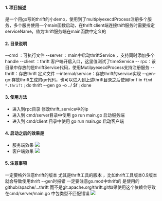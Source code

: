 #### 1. 项目描述
是一个用go写的thrift的小demo，使用到了multiplyexecdProcess注册多个服务，多个服务使用一个main函数启动，在thrift client端连接thift服务时需要指定serviceName，值为thrift服务端在main函数中定义的
#### 2. 目录说明
--cmd ：可执行文件
  --server ：main中启动thriftService ，支持同时添加多个handle
  --client ：thrift 客户端开启入口，这里值测试了timeService
-- rpc：该目录中存放的是thriftService代码，使用MutilpyexecdProcess支持注册服务
--thrift：存放thrift 定义文件
--internal/service：存放thrift的service实现
--gen-go:存放thrift生成的go代码，也可以进入到上述thrift目录之后使用for f in `find *.thrift` ; do thrift --gen go -o ../ $f ; done 

#### 3. 使用方法
* 进入到rpc目录 修改thrift_service中的ip
* 进入到 cmd/server目录中使用 go run main.go 启动服务端
* 进入到 cmd/client 目录中使用 go run main.go 启动客户端
#### 4. 启动之后的效果是
* 服务端效果
![](https://gitee.com/BiAn-MoShangHuaKai/img/raw/master/data/20210117001055.png)
* 客户端效果
![](https://gitee.com/BiAn-MoShangHuaKai/img/raw/master/data/20210117001150.png)
#### 5. 注意事项
一定要格外注意thrift的版本 尤其是thrift工具的版本 ，比如thrift工具版本0.9版本就会导致使用thrift --gen时报错
一定要注意go.mod中thrift的 是使用的github/apache/...thrift 而不是git.apache.org/thrift.git如果使用这个依赖会导致在cmd/server/main.go 中包类型不匹配错误
![](https://gitee.com/BiAn-MoShangHuaKai/img/raw/master/data/20210117002105.png)
